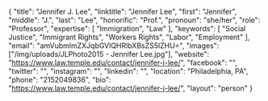 {
  "title": "Jennifer J. Lee",
  "linktitle": "Jennifer Lee",
  "first": "Jennifer",
  "middle": "J.",
  "last": "Lee",
  "honorific": "Prof.",
  "pronoun": "she/her",
  "role": "Professor",
  "expertise": [
    "Immigration",
    "Law"
  ],
  "keywords": [
    "Social Justice",
    "Immigrant Rights",
    "Workers Rights",
    "Labor",
    "Employment"
  ],
  "email": "amVubmlmZXJqbGVlQHRlbXBsZS5lZHU=",
  "images": ["/img/uploads/JLPhoto2015 - Jennifer Lee.jpg"],
  "website": "https://www.law.temple.edu/contact/jennifer-j-lee/",
  "facebook": "",
  "twitter": "",
  "instagram": "",
  "linkedin": "",
  "location": "Philadelphia, PA",
  "phone": "2152049836",
  "bio": "https://www.law.temple.edu/contact/jennifer-j-lee/",
  "layout": "person"
}
